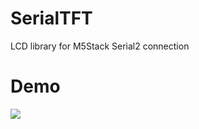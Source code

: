 # SerialTFT
LCD library for M5Stack Serial2 connection

# Demo
[![](http://img.youtube.com/vi/9s_0lO3eZhU/0.jpg)](http://www.youtube.com/watch?v=9s_0lO3eZhU "")
